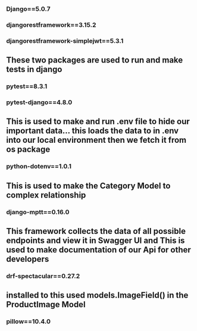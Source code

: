 ### Django==5.0.7
### djangorestframework==3.15.2
### djangorestframework-simplejwt==5.3.1

## These two packages are used to run and make tests in django
### pytest==8.3.1
### pytest-django==4.8.0

## This is used to make and run .env file to hide our important data... this loads the data to in .env into our local environment then we fetch it from os package
### python-dotenv==1.0.1

## This is used to make the Category Model to complex relationship
### django-mptt==0.16.0

## This framework collects the data of all possible endpoints and view it in Swagger UI and This is used to make documentation of our Api for other developers
### drf-spectacular==0.27.2

## installed to this used models.ImageField() in the ProductImage Model
### pillow==10.4.0

